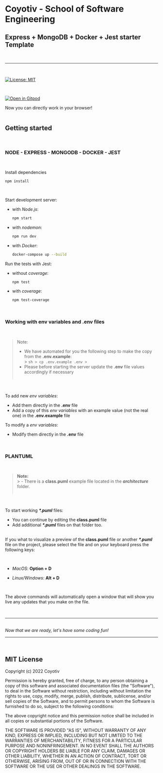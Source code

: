 # Coyotiv - School of Software Engineering
  ## Express + MongoDB + Docker + Jest starter Template  
&nbsp;

---

&nbsp; 
 
[![License: MIT](https://img.shields.io/badge/License-MIT-yellow.svg)](https://opensource.org/licenses/MIT)

&nbsp;  

[![Open in Gitpod](https://gitpod.io/button/open-in-gitpod.svg)](https://gitpod.io/#https://github.com/coyotiv/sose-express-mongo-docker-jest)
&nbsp;  

Now you can directly work in your browser!  
&nbsp;

## Getting started
&nbsp;
### NODE - EXPRESS - MONGODB - DOCKER - JEST
&nbsp;

Install dependencies

  ```sh
  npm install
  ```  
  &nbsp;

Start development server:

  - with *Node.js*:

    ```sh
    npm start
    ```

  - with *nodemon*:

    ```sh
    npm run dev
    ```  
  
  - with *Docker*:

    ```sh
    docker-compose up --build
    ```

Run the tests with Jest:

  - without *coverage*:

    ```sh
    npm test
    ```

  - with *coverage*:

    ```sh
    npm test-coverage
    ```  
    
  <p>&nbsp;</p>  

### Working with **env variables** and **.env** files
&nbsp;  
> Note: 
  > - We have automated for you the following step to make the copy from the **.env.example**:  
    > ```sh
    > cp .env.example .env
    > ```
  > - Please before starting the server update the **.env** file values accordingly if necessary  
  &nbsp;  
  <p>&nbsp;</p>

To add new *env variables*:   
  - Add them directly in the **.env** file
  - Add a copy of this *env variables* with an example value (not the real one) in the **.env.example** file
&nbsp;  

To modify a *env variables*:   
  - Modify them directly in the **.env** file
 <p>&nbsp;</p>  

### PLANTUML
  &nbsp;
  > **Note:**  
    > - There is a **class.puml** example file located in the **_architecture_** folder.  
  &nbsp;
  <p>&nbsp;</p>

  To start working **_*.puml_** files:  
  
  - You can continue by editing the **class.puml** file   
  - Add additional **_*.puml_** files on that folder too.  
  &nbsp;  

  If you what to visualize a preview of the **class.puml** file or another **_*.puml_** file on the project, please select the file and on your keyboard press the following keys:
  <p>&nbsp;</p>  

  - _MacOS_: **Option + D**  
  
  - _Linux/Windows_: **Alt + D**  
  <p>&nbsp;</p>
  The above commands will automatically open a window that will show you live any updates that you make on the file.    

  &nbsp;
  
---  

 &nbsp;  
_Now that we are ready, let's have some coding fun!_

---

&nbsp;
## MIT License

Copyright (c) 2022 Coyotiv

Permission is hereby granted, free of charge, to any person obtaining a copy
of this software and associated documentation files (the "Software"), to deal
in the Software without restriction, including without limitation the rights
to use, copy, modify, merge, publish, distribute, sublicense, and/or sell
copies of the Software, and to permit persons to whom the Software is
furnished to do so, subject to the following conditions:

The above copyright notice and this permission notice shall be included in all
copies or substantial portions of the Software.

THE SOFTWARE IS PROVIDED "AS IS", WITHOUT WARRANTY OF ANY KIND, EXPRESS OR
IMPLIED, INCLUDING BUT NOT LIMITED TO THE WARRANTIES OF MERCHANTABILITY,
FITNESS FOR A PARTICULAR PURPOSE AND NONINFRINGEMENT. IN NO EVENT SHALL THE
AUTHORS OR COPYRIGHT HOLDERS BE LIABLE FOR ANY CLAIM, DAMAGES OR OTHER
LIABILITY, WHETHER IN AN ACTION OF CONTRACT, TORT OR OTHERWISE, ARISING FROM,
OUT OF OR IN CONNECTION WITH THE SOFTWARE OR THE USE OR OTHER DEALINGS IN THE
SOFTWARE.

